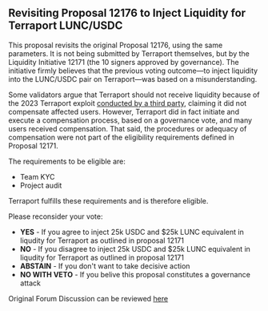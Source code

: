 ## Revisiting Proposal 12176 to Inject Liquidity for Terraport LUNC/USDC

This proposal revisits the original Proposal 12176, using the same parameters. It is not being submitted by Terraport themselves, but by the Liquidity Initiative 12171 (the 10 signers approved by governance). The initiative firmly believes that the previous voting outcome—to inject liquidity into the LUNC/USDC pair on Terraport—was based on a misunderstanding.

Some validators argue that Terraport should not receive liquidity because of the 2023 Terraport exploit [conducted by a third party](https://dprk-reports.org/entities/320da41e2132c400c8b5f5f6327d3adfcc507fc8.a91875779aa994b1192867b6be34805bfb0f15e0), claiming it did not compensate affected users. However, Terraport did in fact initiate and execute a compensation process, based on a governance vote, and many users received compensation. That said, the procedures or adequacy of compensation were not part of the eligibility requirements defined in Proposal 12171.

The requirements to be eligible are:

- Team KYC
- Project audit

Terraport fulfills these requirements and is therefore eligible.

Please reconsider your vote:

- **YES** - If you agree to inject 25k USDC and $25k LUNC equivalent in liqudity for Terraport as outlined in proposal 12171
- **NO** - If you disagree to inject 25k USDC and $25k LUNC equivalent in liqudity for Terraport as outlined in proposal 12171
- **ABSTAIN** - If you don't want to take decisive action
- **NO WITH VETO** - If you belive this proposal constitutes a governance attack

Original Forum Discussion can be reviewed [here](https://discourse.luncgoblins.com/t/request-to-inject-liquidity-for-terraport-dex-as-outlined-by-proposal-12171)
